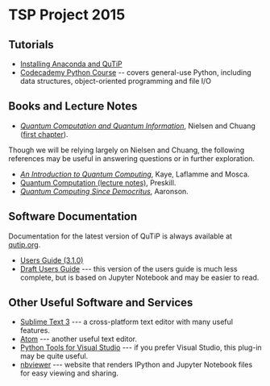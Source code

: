 # TSP Project 2015 #

## Tutorials ##

- [Installing Anaconda and QuTiP](http://nbviewer.ipython.org/github/cgranade/tsp-project-2015/blob/master/tutorials/qutip-installation.ipynb)
- [Codecademy Python Course](https://www.codecademy.com/tracks/python) -- covers general-use Python, including data structures, object-oriented programming and file I/O

## Books and Lecture Notes ##

- [*Quantum Computation and Quantum Information*](http://www.amazon.com/Quantum-Computation-Information-Anniversary-Edition/dp/1107002176), Nielsen and Chuang ([first chapter](http://www.michaelnielsen.org/qcqi/QINFO-book-nielsen-and-chuang-toc-and-chapter1-nov00.pdf)).

Though we will be relying largely on Nielsen and Chuang, the following references may be useful in answering questions or in further exploration.

- [*An Introduction to Quantum Computing*](http://www.amazon.com/Introduction-Quantum-Computing-Phillip-Kaye/dp/019857049X), Kaye, Laflamme and Mosca.
- [Quantum Computation (lecture notes)](http://www.theory.caltech.edu/~preskill/ph219/ph219_2013-14), Preskill.
- [*Quantum Computing Since Democritus*](http://www.scottaaronson.com/democritus/), Aaronson.

## Software Documentation ##

Documentation for the latest version of QuTiP is always available at [qutip.org](http://qutip.org/).

- [Users Guide (3.1.0)](http://qutip.org/docs/3.1.0/index.html)
- [Draft Users Guide](http://nbviewer.ipython.org/github/qutip/qutip-notebooks/tree/master/docs/guide/) --- this version of the users guide is much less complete, but is based on Jupyter Notebook and may be easier to read.

## Other Useful Software and Services ##

- [Sublime Text 3](http://www.sublimetext.com/3) --- a cross-platform text editor with many useful features.
- [Atom](https://atom.io/) --- another useful text editor.
- [Python Tools for Visual Studio](http://microsoft.github.io/PTVS/) --- if you prefer Visual Studio, this plug-in may be quite useful.
- [nbviewer](http://nbviewer.ipython.org/) --- website that renders IPython and Jupyter Notebook files for easy viewing and sharing.


